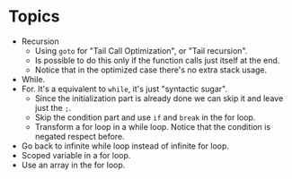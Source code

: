 # Topics

* Recursion
  * Using `goto` for "Tail Call Optimization", or "Tail recursion".
  * Is possible to do this only if the function calls just itself at the end.
  * Notice that in the optimized case there's no extra stack usage.
* While.
* For. It's a equivalent to `while`, it's just "syntactic sugar".
  * Since the initialization part is already done we can skip it and leave just the `;`.
  * Skip the condition part and use `if` and `break` in the for loop.
  * Transform a for loop in a while loop. Notice that the condition is negated respect before.
* Go back to infinite while loop instead of infinite for loop.
* Scoped variable in a for loop.
* Use an array in the for loop.
